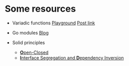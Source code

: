 # Some resources

- Variadic functions [Playground](https://play.golang.org/p/-P-rqSlXiO0) [Post link](https://www.linkedin.com/feed/update/urn:li:activity:6797916871845916672)

- Go modules [Blog](https://zaracooper.github.io/blog/posts/go-module-tidbits/)

- Solid principles    
    - [**O**pen-Closed](https://www.linkedin.com/feed/update/urn:li:activity:6797948002473533440/)
    - [ **I**nterface Segregation and **D**ependency Inversion](https://www.linkedin.com/feed/update/urn:li:activity:6798021725645864960/)